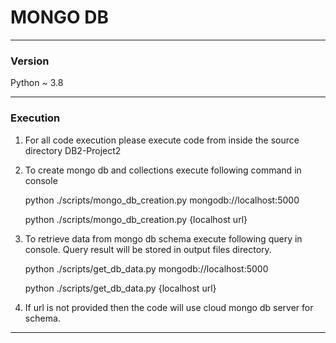 # MONGO DB

-----------------------------------------------------
### Version
Python ~ 3.8

-----------------------------------------------------
### Execution

1. For all code execution please execute code from inside the source directory DB2-Project2

2. To create mongo db and collections execute following command in console

    
    python ./scripts/mongo_db_creation.py mongodb://localhost:5000


    python ./scripts/mongo_db_creation.py {localhost url}


3. To retrieve data from mongo db schema execute following query in console. Query result will be stored in output files directory.


    python ./scripts/get_db_data.py mongodb://localhost:5000

    python ./scripts/get_db_data.py {localhost url}

4. If url is not provided then the code will use cloud mongo db server for schema.

-----------------------------------------------------------
